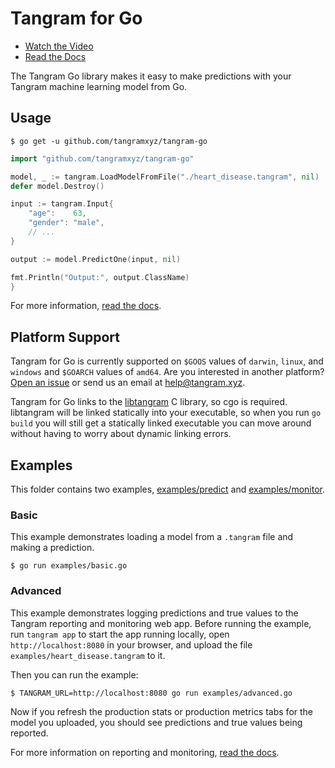 # Tangram for Go

- [Watch the Video](https://www.tangram.xyz)
- [Read the Docs](https://www.tangram.xyz/docs)

The Tangram Go library makes it easy to make predictions with your Tangram machine learning model from Go.

## Usage

```
$ go get -u github.com/tangramxyz/tangram-go
```

```go
import "github.com/tangramxyz/tangram-go"

model, _ := tangram.LoadModelFromFile("./heart_disease.tangram", nil)
defer model.Destroy()

input := tangram.Input{
	"age":    63,
	"gender": "male",
	// ...
}

output := model.PredictOne(input, nil)

fmt.Println("Output:", output.ClassName)
}
```

For more information, [read the docs](https://www.tangram.xyz/docs).

## Platform Support

Tangram for Go is currently supported on `$GOOS` values of `darwin`, `linux`, and `windows` and `$GOARCH` values of `amd64`. Are you interested in another platform? [Open an issue](https://github.com/tangramxyz/tangram/issues/new) or send us an email at [help@tangram.xyz](mailto:help@tangram.xyz).

Tangram for Go links to the [libtangram](https://github.com/tangramxyz/libtangram) C library, so cgo is required. libtangram will be linked statically into your executable, so when you run `go build` you will still get a statically linked executable you can move around without having to worry about dynamic linking errors.

## Examples

This folder contains two examples, [examples/predict](examples/predict) and [examples/monitor](examples/monitor).

### Basic

This example demonstrates loading a model from a `.tangram` file and making a prediction.

```
$ go run examples/basic.go
```

### Advanced

This example demonstrates logging predictions and true values to the Tangram reporting and monitoring web app. Before running the example, run `tangram app` to start the app running locally, open `http://localhost:8080` in your browser, and upload the file `examples/heart_disease.tangram` to it.

Then you can run the example:

```
$ TANGRAM_URL=http://localhost:8080 go run examples/advanced.go
```

Now if you refresh the production stats or production metrics tabs for the model you uploaded, you should see predictions and true values being reported.

For more information on reporting and monitoring, [read the docs](https://www.tangram.xyz/docs).
